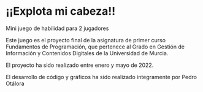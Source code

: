 # ¡¡Explota mi cabeza!!
Mini juego de habilidad para 2 jugadores

Este juego es el proyecto final de la asignatura de primer curso Fundamentos de Programación, que pertenece al Grado en Gestión de Información y Contenidos Digitales de la Universidad de Murcia.

El proyecto ha sido realizado entre enero y mayo de 2022.

El desarrollo de código y gráficos ha sido realizado íntegramente por Pedro Otálora
